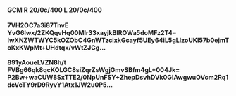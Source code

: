 #### GCM R 20/0c/400 L 20/0c/400
**7VH2OC7a3i87TnvE**<br/>**YvG6Iwx/2ZKQqvHq00Mlr33xayjkBlROWa5doMFz2T4=**<br/>**IwXNZWTWYC5kOZObC4GnWTzcixkGcayf5UEy64iL5gLlzoUKl57b0ejmToKxKWpMt+UHdtqx/vWtZJCg...**<br/><br/>
**891yAoueLVZN8h/t**<br/>**FVBg66qk8qcKOLGC8siZqrZsWgjGmvSBfm4gL+004Jk=**<br/>**P2Bw+waCUW8SxTTE2/0NpUnFSY+ZhepDsvhDVk0GIAwgwuOVcm2Rq1dcVcTY9rD9RyvY1Atx1JW2u0P5...**